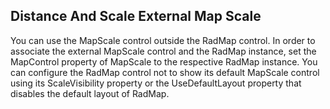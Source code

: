 ## Distance And Scale External Map Scale
You can use the MapScale control outside the RadMap control. In order to associate the external MapScale control and the RadMap instance, set the MapControl property of MapScale to the respective RadMap instance.
You can configure the RadMap control not to show its default MapScale control using its ScaleVisibility property or the UseDefaultLayout property that disables the default layout of RadMap.

[//]: <keywords:ScaleVisibility, DistanceUnit>